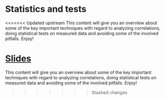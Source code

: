 # Statistics and tests

<<<<<<< Updated upstream
This content will give you an overview about some of the key important techniques with regard to analyzing correlations, doing statistical tests on measured data and avoiding some of the involved pitfalls. Enjoy!

[Slides](https://github.com/BiAPoL/Quantitative_Bio_Image_Analysis_with_Python_2022/blob/main/docs/day3c_statistics_and_tests/Statistics.pdf)
=======
This content will give you an overview about some of the key important techniques with regard to analyzing correlations, doing statistical tests on measured data and avoiding some of the involved pitfalls. Enjoy!
>>>>>>> Stashed changes
